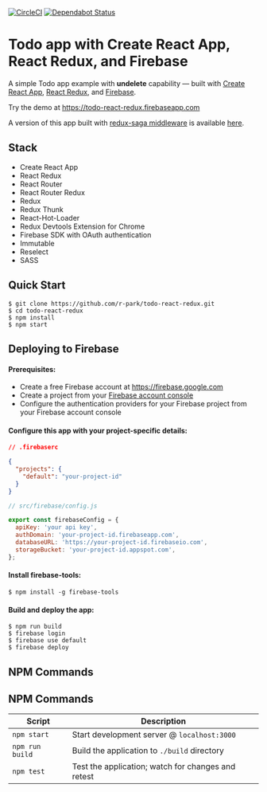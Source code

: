 [![CircleCI](https://circleci.com/gh/r-park/todo-react-redux.svg?style=shield&circle-token=6caf8c493bd66544717ff9a47ae01d8be036e53c)](https://circleci.com/gh/r-park/todo-react-redux)
[![Dependabot Status](https://api.dependabot.com/badges/status?host=github&repo=anyulled/todo-react-redux)](https://dependabot.com)

# Todo app with Create React App, React Redux, and Firebase

A simple Todo app example with **undelete** capability — built with [Create React App](https://github.com/facebookincubator/create-react-app), [React Redux](https://github.com/reactjs/react-redux), and [Firebase](https://firebase.google.com/).

Try the demo at https://todo-react-redux.firebaseapp.com

A version of this app built with [redux-saga middleware](https://github.com/yelouafi/redux-saga) is available [here](https://github.com/r-park/todo-redux-saga).

## Stack

- Create React App
- React Redux
- React Router
- React Router Redux
- Redux
- Redux Thunk
- React-Hot-Loader
- Redux Devtools Extension for Chrome
- Firebase SDK with OAuth authentication
- Immutable
- Reselect
- SASS

## Quick Start

```shell
$ git clone https://github.com/r-park/todo-react-redux.git
$ cd todo-react-redux
$ npm install
$ npm start
```

## Deploying to Firebase

#### Prerequisites:

- Create a free Firebase account at https://firebase.google.com
- Create a project from your [Firebase account console](https://console.firebase.google.com)
- Configure the authentication providers for your Firebase project from your Firebase account console

#### Configure this app with your project-specific details:

```json
// .firebaserc

{
  "projects": {
    "default": "your-project-id"
  }
}
```

```javascript
// src/firebase/config.js

export const firebaseConfig = {
  apiKey: 'your api key',
  authDomain: 'your-project-id.firebaseapp.com',
  databaseURL: 'https://your-project-id.firebaseio.com',
  storageBucket: 'your-project-id.appspot.com',
};
```

#### Install firebase-tools:

```shell
$ npm install -g firebase-tools
```

#### Build and deploy the app:

```shell
$ npm run build
$ firebase login
$ firebase use default
$ firebase deploy
```

## NPM Commands

## NPM Commands

| Script          | Description                                         |
| --------------- | --------------------------------------------------- |
| `npm start`     | Start development server @ `localhost:3000` |
| `npm run build` | Build the application to `./build` directory        |
| `npm test`      | Test the application; watch for changes and retest  |
